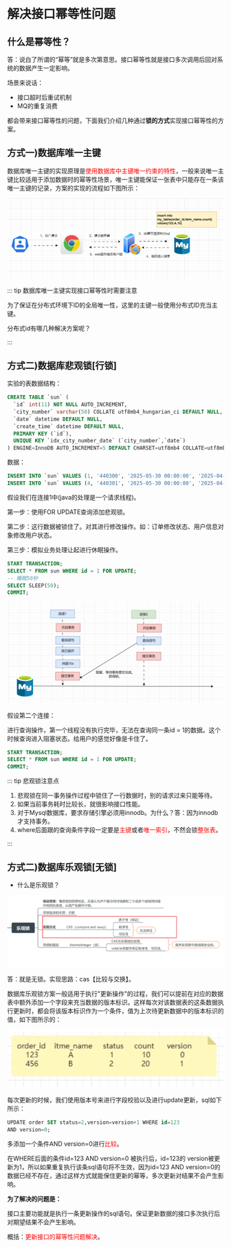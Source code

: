 # 解决接口幂等性问题

## 什么是幂等性？

答：说白了所谓的“幂等”就是多次第意思。接口幂等性就是接口多次调用后回对系统的数据产生一定影响。

场景来说话：

- 接口超时后重试机制
- MQ的重复消费

都会带来接口幂等性的问题，下面我们介绍几种通过**锁的方式**实现接口幂等性的方案。

## 方式一)数据库唯一主键

数据库唯一主键的实现原理是<font color = 'red'>使用数据库中主键唯一约束的特性</font>，一般来说唯一主键比较适用于添加数据时的幂等性场景，唯一主键能保证一张表中只能存在一条该唯一主键的记录，方案的实现的流程如下图所示：

![image-20250530165322338](demo03_2025_04_30_01.assets/image-20250530165322338.png)

::: tip 数据库唯一主键实现接口幂等性时需要注意

为了保证在分布式环境下ID的全局唯一性，这里的主键一般使用分布式ID充当主键。

分布式id有哪几种解决方案呢？

::: 



## 方式二)数据库悲观锁[行锁]

实验的表数据结构：

```sql
CREATE TABLE `sun` (
  `id` int(11) NOT NULL AUTO_INCREMENT,
  `city_number` varchar(50) COLLATE utf8mb4_hungarian_ci DEFAULT NULL,
  `date` datetime DEFAULT NULL,
  `create_time` datetime DEFAULT NULL,
  PRIMARY KEY (`id`),
  UNIQUE KEY `idx_city_number_date` (`city_number`,`date`)
) ENGINE=InnoDB AUTO_INCREMENT=5 DEFAULT CHARSET=utf8mb4 COLLATE=utf8mb4_hungarian_ci;
```

数据：

```sql
INSERT INTO `sun` VALUES (1, '440300', '2025-05-30 00:00:00', '2025-04-26 10:43:50');
INSERT INTO `sun` VALUES (4, '440301', '2025-05-30 00:00:00', '2025-04-26 14:56:09');
```



假设我们在连接1中(java的处理是一个请求线程)。

第一步：使用FOR UPDATE查询添加悲观锁。

第二步：这行数据被锁住了。对其进行修改操作。如：订单修改状态、用户信息对象修改用户状态。

第三步：模拟业务处理让起进行休眠操作。

```sql
START TRANSACTION;
SELECT * FROM sun WHERE id = 1 FOR UPDATE;
-- 睡眠50秒
SELECT SLEEP(50);
COMMIT;
```



![image-20250530170638277](demo03_2025_04_30_01.assets/image-20250530170638277.png)

假设第二个连接：

进行查询操作，第一个线程没有执行完毕，无法在查询同一条id = 1的数据。这个时候查询进入阻塞状态。给用户的感觉好像是卡住了。

```sql
START TRANSACTION;
SELECT * FROM sun WHERE id = 1 FOR UPDATE;
COMMIT;
```



::: tip 悲观锁注意点

1. 悲观锁在同一事务操作过程中锁住了一行数据时，别的请求过来只能等待。
2. 如果当前事务耗时比较长，就很影响接口性能。
3. 对于Mysql数据库，要求存储引擎必须用innodb。为什么？答：因为innodb才支持事务。
4. where后面跟的查询条件字段一定要是<font color = 'red'>主键</font>或者<font color = 'red'>唯一索引</font>，不然会锁<font color = 'red'>整张表</font>。

::: 



## 方式二)数据库乐观锁[无锁]

- 什么是乐观锁？

![image-20250530192648369](demo03_2025_04_30_01.assets/image-20250530192648369.png)

答：就是无锁。实现思路：cas【比较与交换】。

数据库乐观锁方案一般适用于执行"更新操作"的过程，我们可以提前在对应的数据表中额外添加一个字段来充当数据的版本标识。这样每次对该数据表的这条数据执行更新时，都会将该版本标识作为一个条件，值为上次待更新数据中的版本标识的值，如下图所示的：

![image-20250530192828533](demo03_2025_04_30_01.assets/image-20250530192828533.png)

每次更新的时候，我们使用版本号来进行字段校验以及进行update更新，sql如下所示：

```sql
UPDATE order SET status=2,version=version+1 WHERE id=123 
AND version=0;
```

多添加一个条件AND version=0进行<font color = 'red'>比较</font>。

在WHERE后面的条件id=123 AND version=0 被执行后，id=123的 version被更新为1，所以如果重复执行该条sql语句将不生效，因为id=123 AND version=0的数据已经不存在，通过这样方式就能保住更新的幂等，多次更新对结果不会产生影响。

**为了解决的问题是：**

接口主要功能就是执行一条更新操作的sql语句。保证更新数据的接口多次执行后对期望结果不会产生影响。

概括：<font color = 'red'>更新接口的幂等性问题解决</font>。



















